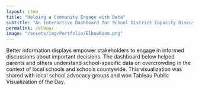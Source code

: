 ```yaml
---
layout: item
title: "Helping a Community Engage with Data"
subtitle: "An Interactive Dashboard for School District Capacity Discussions"
permalink: /elbow/
image: "/assets/img/Portfolio/ElbowRoom.png"
---
```

Better information displays empower stakeholders to engage in informed discussions about important decisions. The dashboard below helped parents and others understand school-specific data on overcrowding in the context of local schools and schools countywide. This visualization was shared with local school advocacy groups and won Tableau Public Visualization of the Day.

